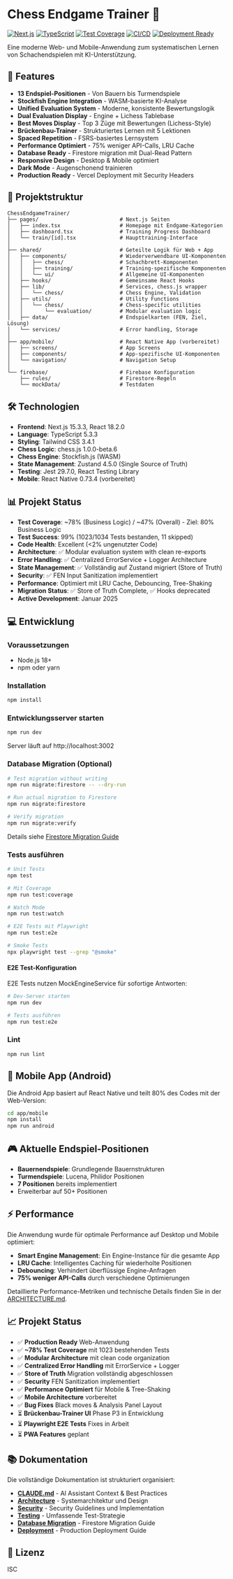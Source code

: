 # Chess Endgame Trainer 🎯

[![Next.js](https://img.shields.io/badge/Next.js-15.3.3-black)](https://nextjs.org/)
[![TypeScript](https://img.shields.io/badge/TypeScript-5.3.3-blue)](https://www.typescriptlang.org/)
[![Test Coverage](https://img.shields.io/badge/Coverage-~78%25-green)](./coverage/lcov-report/index.html)
[![CI/CD](https://github.com/thehugegatsby/ChessEndgameTrainer/actions/workflows/test-and-coverage.yml/badge.svg)](https://github.com/thehugegatsby/ChessEndgameTrainer/actions)
[![Deployment Ready](https://img.shields.io/badge/Deployment-Ready-green)](./docs/deployment/DEPLOYMENT_GUIDE.md)

Eine moderne Web- und Mobile-Anwendung zum systematischen Lernen von Schachendspielen mit KI-Unterstützung.

## 🎯 Features

- **13 Endspiel-Positionen** - Von Bauern bis Turmendspiele
- **Stockfish Engine Integration** - WASM-basierte KI-Analyse
- **Unified Evaluation System** - Moderne, konsistente Bewertungslogik
- **Dual Evaluation Display** - Engine + Lichess Tablebase
- **Best Moves Display** - Top 3 Züge mit Bewertungen (Lichess-Style)
- **Brückenbau-Trainer** - Strukturiertes Lernen mit 5 Lektionen
- **Spaced Repetition** - FSRS-basiertes Lernsystem
- **Performance Optimiert** - 75% weniger API-Calls, LRU Cache
- **Database Ready** - Firestore migration mit Dual-Read Pattern
- **Responsive Design** - Desktop & Mobile optimiert
- **Dark Mode** - Augenschonend trainieren
- **Production Ready** - Vercel Deployment mit Security Headers

## 🚀 Projektstruktur

```
ChessEndgameTrainer/
├── pages/                          # Next.js Seiten
│   ├── index.tsx                   # Homepage mit Endgame-Kategorien
│   ├── dashboard.tsx               # Training Progress Dashboard
│   └── train/[id].tsx              # Haupttraining-Interface
│
├── shared/                         # Geteilte Logik für Web + App
│   ├── components/                 # Wiederverwendbare UI-Komponenten
│   │   ├── chess/                  # Schachbrett-Komponenten
│   │   ├── training/               # Training-spezifische Komponenten
│   │   └── ui/                     # Allgemeine UI-Komponenten
│   ├── hooks/                      # Gemeinsame React Hooks
│   ├── lib/                        # Services, chess.js wrapper
│   │   └── chess/                  # Chess Engine, Validation
│   ├── utils/                      # Utility Functions
│   │   └── chess/                  # Chess-specific utilities
│   │       └── evaluation/         # Modular evaluation logic
│   ├── data/                       # Endspielkarten (FEN, Ziel, Lösung)
│   └── services/                   # Error handling, Storage
│
├── app/mobile/                     # React Native App (vorbereitet)
│   ├── screens/                    # App Screens
│   ├── components/                 # App-spezifische UI-Komponenten
│   └── navigation/                 # Navigation Setup
│
└── firebase/                       # Firebase Konfiguration
    ├── rules/                      # Firestore-Regeln
    └── mockData/                   # Testdaten
```

## 🛠️ Technologien

- **Frontend**: Next.js 15.3.3, React 18.2.0
- **Language**: TypeScript 5.3.3
- **Styling**: Tailwind CSS 3.4.1
- **Chess Logic**: chess.js 1.0.0-beta.6
- **Chess Engine**: Stockfish.js (WASM)
- **State Management**: Zustand 4.5.0 (Single Source of Truth)
- **Testing**: Jest 29.7.0, React Testing Library
- **Mobile**: React Native 0.73.4 (vorbereitet)

## 📊 Projekt Status

- **Test Coverage**: ~78% (Business Logic) / ~47% (Overall) - Ziel: 80% Business Logic
- **Test Success**: 99% (1023/1034 Tests bestanden, 11 skipped)
- **Code Health**: Excellent (<2% ungenutzter Code)
- **Architecture**: ✅ Modular evaluation system with clean re-exports
- **Error Handling**: ✅ Centralized ErrorService + Logger Architecture
- **State Management**: ✅ Vollständig auf Zustand migriert (Store of Truth)
- **Security**: ✅ FEN Input Sanitization implementiert
- **Performance**: Optimiert mit LRU Cache, Debouncing, Tree-Shaking
- **Migration Status**: ✅ Store of Truth Complete, ✅ Hooks deprecated
- **Active Development**: Januar 2025

## 💻 Entwicklung

### Voraussetzungen

- Node.js 18+
- npm oder yarn

### Installation

```bash
npm install
```

### Entwicklungsserver starten

```bash
npm run dev
```

Server läuft auf http://localhost:3002

### Database Migration (Optional)

```bash
# Test migration without writing
npm run migrate:firestore -- --dry-run

# Run actual migration to Firestore
npm run migrate:firestore

# Verify migration
npm run migrate:verify
```

Details siehe [Firestore Migration Guide](./docs/database/FIRESTORE_MIGRATION_README.md)

### Tests ausführen

```bash
# Unit Tests
npm test

# Mit Coverage
npm run test:coverage

# Watch Mode
npm run test:watch

# E2E Tests mit Playwright
npm run test:e2e

# Smoke Tests
npx playwright test --grep "@smoke"
```

#### E2E Test-Konfiguration
E2E Tests nutzen MockEngineService für sofortige Antworten:

```bash
# Dev-Server starten
npm run dev

# Tests ausführen
npm run test:e2e
```

### Lint

```bash
npm run lint
```

## 📱 Mobile App (Android)

Die Android App basiert auf React Native und teilt 80% des Codes mit der Web-Version:

```bash
cd app/mobile
npm install
npm run android
```

## 🎮 Aktuelle Endspiel-Positionen

- **Bauernendspiele**: Grundlegende Bauernstrukturen
- **Turmendspiele**: Lucena, Philidor Positionen
- **7 Positionen** bereits implementiert
- Erweiterbar auf 50+ Positionen

## ⚡ Performance

Die Anwendung wurde für optimale Performance auf Desktop und Mobile optimiert:

- **Smart Engine Management**: Ein Engine-Instance für die gesamte App
- **LRU Cache**: Intelligentes Caching für wiederholte Positionen
- **Debouncing**: Verhindert überflüssige Engine-Anfragen
- **75% weniger API-Calls** durch verschiedene Optimierungen

Detaillierte Performance-Metriken und technische Details finden Sie in der [ARCHITECTURE.md](docs/ARCHITECTURE.md#performance-optimizations).

## 📈 Projekt Status

- ✅ **Production Ready** Web-Anwendung
- ✅ **~78% Test Coverage** mit 1023 bestehenden Tests
- ✅ **Modular Architecture** mit clean code organization
- ✅ **Centralized Error Handling** mit ErrorService + Logger
- ✅ **Store of Truth** Migration vollständig abgeschlossen
- ✅ **Security** FEN Sanitization implementiert
- ✅ **Performance Optimiert** für Mobile & Tree-Shaking
- ✅ **Mobile Architecture** vorbereitet
- ✅ **Bug Fixes** Black moves & Analysis Panel Layout
- ⏳ **Brückenbau-Trainer UI** Phase P3 in Entwicklung
- ⏳ **Playwright E2E Tests** Fixes in Arbeit
- ⏳ **PWA Features** geplant

## 📚 Dokumentation

Die vollständige Dokumentation ist strukturiert organisiert:

- **[CLAUDE.md](./CLAUDE.md)** - AI Assistant Context & Best Practices
- **[Architecture](./docs/ARCHITECTURE.md)** - Systemarchitektur und Design
- **[Security](./docs/SECURITY.md)** - Security Guidelines und Implementation
- **[Testing](./docs/TESTING.md)** - Umfassende Test-Strategie
- **[Database Migration](./docs/database/FIRESTORE_MIGRATION_README.md)** - Firestore Migration Guide
- **[Deployment](./docs/deployment/DEPLOYMENT_GUIDE.md)** - Production Deployment Guide

## 📄 Lizenz

ISC
